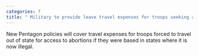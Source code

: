 ```yaml
---
categories: f
title: " Military to provide leave travel expenses for troops seeking abortions outofstate"
---
```

New Pentagon policies will cover travel expenses for troops forced to travel out of state for access to abortions if they were based in states where it is now illegal.
